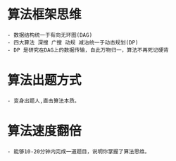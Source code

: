 # 算法框架思维
    - 数据结构统一于有向无环图(DAG)
    - 四大算法 深搜 广搜 动规 减治统一于动态规划(DP)
    - DP 是研究在DAG上的数据传输，自此万物归一，算法不再死记硬背
# 算法出题方式
    - 变身出题人,直击算法本质。
# 算法速度翻倍
    - 能够10-20分钟内完成一道题目，说明你掌握了算法思维。